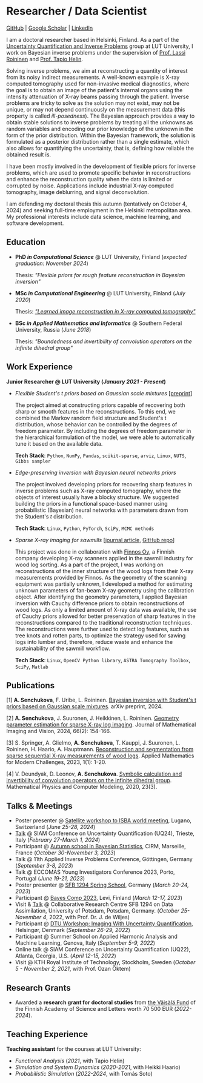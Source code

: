 # Researcher / Data Scientist

[GitHub](https://github.com/AngelinaSen) | [Google Scholar](https://scholar.google.com/citations?hl=en&user=sghAn8cAAAAJ) | [LinkedIn](https://www.linkedin.com/in/senchukova/)

I am a doctoral researcher based in Helsinki, Finland. As a part of the [Uncertainty Quantification and Inverse Problems](https://www.lut.fi/en/research-groups/uncertainty-quantification-and-inverse-problems) group at LUT University, I work on Bayesian inverse problems under the supervision of [Prof. Lassi Roininen](https://www.lut.fi/fi/profiilit/lassi-roininen) and [Prof. Tapio Helin](https://www.lut.fi/fi/profiilit/tapio-helin). 

Solving inverse problems, we aim at reconstructing a quantity of interest from its noisy indirect measurements. A well-known example is X-ray computed tomography used for non-invasive medical diagnostics, where the goal is to obtain an image of the patient's  internal organs using the intensity attenuation of X-ray beams passing through the patient. Inverse problems are tricky to solve as the solution may not exist, may not be unique, or may not depend continuously on the measurement data (this property is called _ill-posedness_). The Bayesian approach provides a way to obtain stable solutions to inverse problems by treating all the unknowns as random variables and encoding our prior knowledge of the unknown in the form of the prior distribution. Within the Bayesian framework, the solution is formulated as a posterior distribution rather than a single estimate, which also allows for quantifying the uncertainty, that is, defining how reliable the obtained result is. 

I have been mostly involved in the development of flexible priors for inverse problems, which are used to promote specific behavior in reconstructions and enhance the reconstruction quality when the data is limited or corrupted by noise. Applications include industrial X-ray computed tomography, image deblurring, and signal deconvolution. 

I am defending my doctoral thesis this autumn (tentatively on October 4, 2024) and seeking full-time employment in the Helsinki metropolitan area. My professional interests include data science, machine learning, and software development.


## Education 
* **PhD _in Computational Science_** @ LUT University, Finland (_expected graduation: November 2024_)
  
  Thesis: _"Flexible priors for rough feature reconstruction in Bayesian inversion"_   

* **MSc _in Computational Engineering_** @ LUT University, Finland (_July 2020_)

  Thesis: [_"Learned image reconstruction in X-ray computed tomography"_](https://urn.fi/URN:NBN:fi-fe2020062445578)

* **BSc _in Applied Mathematics and Informatics_** @ Southern Federal University, Russia (_June 2018_)

  Thesis: _"Boundedness and invertibility of convolution operators on the infinite dihedral group"_

## Work Experience 
**Junior Researcher @ LUT University (_January 2021 - Present_)**

* _Flexible Student's t priors based on Gaussian scale mixtures_ [[preprint](https://arxiv.org/pdf/2403.13665)]
  
  The project aimed at constructing priors capable of recovering both sharp or smooth features in the reconstructions. To this end, we combined the Markov random field structure and Student's t distribution, whose behavior can be controlled by the degrees of freedom parameter.
  By including the degrees of freedom parameter in the hierarchical formulation of the model, we were able to automatically tune it based on the available data.

  __Tech Stack__: `Python`, `NumPy`, `Pandas`, `scikit-sparse`, `arviz`, `Linux`, `NUTS`, `Gibbs sampler`

* _Edge-preserving inversion with Bayesian neural networks priors_
  
  The project involved developing priors for recovering sharp features in inverse problems such as X-ray computed tomography, where the objects of interest usually have a blocky structure. We suggested building the priors in a functional space-based manner using probabilistic (Bayesian) neural networks with parameters drawn from the Student's _t_ distribution.

  __Tech Stack__: `Linux`, `Python`, `PyTorch`, `SciPy`, `MCMC methods`

* _Sparse X-ray imaging for sawmills_ [[journal article](https://doi.org/10.1007/s10851-023-01167-6), [GitHub repo](https://github.com/AngelinaSen/geometry_parameter_estimation)]
  
  This project was done in collaboration with [Finnos Oy](https://www.finnos.fi/en/), a Finnish company developing X-ray scanners applied in the sawmill industry for wood log sorting. As a part of the project, I was working on reconstructions of the inner structure of the wood logs from their X-ray measurements provided by Finnos. As the geometry of the scanning equipment was partially unknown, I developed a method for estimating unknown parameters of fan-beam X-ray geometry using the calibration object. After identifying the geometry parameters, I applied Bayesian inversion with Cauchy difference priors to obtain reconstructions of wood logs. As only a limited amount of X-ray data was available, the use of Cauchy priors allowed for better preservation of sharp features in the reconstructions compared to the traditional reconstruction techniques. The reconstructions were further used to detect log features, such as tree knots and rotten parts, to optimize the strategy used for sawing logs into lumber and, therefore, reduce waste and enhance the sustainability of the sawmill workflow.

  __Tech Stack__: `Linux`, `OpenCV Python library`, `ASTRA Tomography Toolbox`, `SciPy`, `Matlab`


## Publications 
[1] __A. Senchukova__, F. Uribe, L. Roininen. [Bayesian inversion with Student's t priors based on Gaussian scale mixtures](https://arxiv.org/pdf/2403.13665). arXiv preprint, 2024.

[2] __A. Senchukova__, J. Suuronen, J. Heikkinen, L. Roininen. [Geometry parameter estimation for sparse X-ray log imaging](https://doi.org/10.1007/s10851-023-01167-6). Journal of Mathematical Imaging and Vision, 2024, 66(2): 154-166.

[3] S. Springer, A. Glielmo, __A. Senchukova__, T. Kauppi, J. Suuronen, L. Roininen, H. Haario, A. Hauptmann. [Reconstruction and segmentation from sparse sequential X-ray measurements of wood logs](https://doi.org/10.3934/ammc.2023002). Applied Mathematics for Modern Challenges, 2023, 1(1): 1-20.

[4] V. Deundyak, D. Leonov, __A. Senchukova__. [Symbolic calculation and invertibility of convolution operators on the infinite dihedral group](https://mp.jvolsu.com/index.php/en/archive-en/389-mathematical-physics-and-computer-simulation-2020-vol-23-no-3/mathematics-and-mechanics/929-deundyak-v-m-leonov-d-a-senchukova-a-a-symbolic-calculation-and-invertibility-of-convolution-operators-on-the-infinite-dihedral-group). Mathematical Physics and Computer Modeling, 2020, 23(3).

## Talks & Meetings
- Poster presenter @ [Satellite workshop to ISBA world meeting](https://www.usi.ch/en/feeds/25999), Lugano, Switzerland (_June 25-28, 2024_)
- [Talk](https://meetings.siam.org/sess/dsp_programsess.cfm?SESSIONCODE=78220) @ SIAM Conference on Uncertainty Quantification (UQ24), Trieste, Italy (_February 27-March 1, 2024_)
- Participant @ [Autumn school in Bayesian Statistics](https://bayesatcirm.github.io/2023/), CIRM, Marseille, France (_October 30-November 3, 2023_)
- Talk @ 11th Applied Inverse Problems Conference, Göttingen, Germany (_September 3-8, 2023_)
- Talk @ ECCOMAS Young Investigators Conference 2023, Porto, Portugal (_June 19-21, 2023_)
- Poster presenter @ [SFB 1294 Spring School](https://www.sfb1294.de/events/event/spring-school-2023), Germany (_March 20-24, 2023_)
- Participant @ [Bayes Comp 2023](https://bayescomp2023.com), Levi, Finland (_March 12-17, 2023_)
- Visit & [Talk](https://www.sfb1294.de/events/event/two-prior-models-for-edge-preserving-bayesian-inversion) @ Collaborative Research Centre SFB 1294 on Data Assimilation, University of Potsdam, Potsdam, Germany. (_October 25-November 4_, 2022, with Prof. Dr. J. de Wiljes)
- Participant @ [DTU Workshop: Imaging With Uncertainty Quantification](https://people.compute.dtu.dk/pcha/CUQI/IUQworkshop.html), Helsingør, Denmark (_September 26-29, 2022_)
- Participant @ Summer School on Applied Harmonic Analysis and Machine Learning, Genova, Italy (_September 5-9, 2022_)
- Online talk @ SIAM Conference on Uncertainty Quantification (UQ22), Atlanta, Georgia, U.S. (_April 12-15, 2022_)
- Visit @ KTH Royal Institute of Technology, Stockholm, Sweden (_October 5 - November 2, 2021_, with Prof. Ozan Öktem)

## Research Grants 
- Awarded a **research grant for doctoral studies** from [the Väisälä Fund](https://acadsci.fi/en/about-the-academy/funds-and-foundations/vaisala-foundation/) of the Finnish Academy of Science and Letters worth 70 500 EUR (_2022-2024_).

## Teaching Experience
**Teaching assistant** for the courses at LUT University:  
* _Functional Analysis_ (_2021_, with Tapio Helin)
* _Simulation and System Dynamics_ (_2020-2021_, with Heikki Haario)
* _Probabilistic Simulation_ (_2022-2024_, with Tomás Soto)

